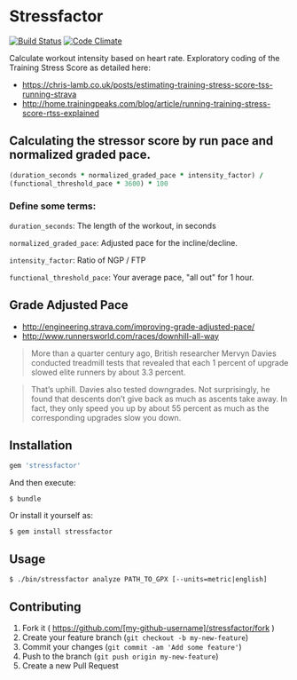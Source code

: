 # Stressfactor

[![Build
Status](https://travis-ci.org/andrewhao/stressfactor.svg)](https://travis-ci.org/andrewhao/stressfactor)
[![Code
Climate](https://codeclimate.com/github/andrewhao/stressfactor/badges/gpa.svg)](https://codeclimate.com/github/andrewhao/stressfactor)


Calculate workout intensity based on heart rate. Exploratory coding of
the Training Stress Score as detailed here:

* https://chris-lamb.co.uk/posts/estimating-training-stress-score-tss-running-strava
* http://home.trainingpeaks.com/blog/article/running-training-stress-score-rtss-explained

## Calculating the stressor score by run pace and normalized graded pace.

```ruby
(duration_seconds * normalized_graded_pace * intensity_factor) /
(functional_threshold_pace * 3600) * 100
```

### Define some terms:

`duration_seconds`: The length of the workout, in seconds

`normalized_graded_pace`: Adjusted pace for the incline/decline.

`intensity_factor`: Ratio of NGP / FTP

`functional_threshold_pace`: Your average pace, "all out" for 1 hour.

## Grade Adjusted Pace

* http://engineering.strava.com/improving-grade-adjusted-pace/
* http://www.runnersworld.com/races/downhill-all-way

> More than a quarter century ago, British researcher Mervyn Davies
> conducted treadmill tests that revealed that each 1 percent of upgrade
> slowed elite runners by about 3.3 percent.

> That’s uphill. Davies also tested downgrades. Not surprisingly, he
> found that descents don’t give back as much as ascents take away. In
> fact, they only speed you up by about 55 percent as much as the
> corresponding upgrades slow you down.

## Installation

```ruby
gem 'stressfactor'
```

And then execute:

    $ bundle

Or install it yourself as:

    $ gem install stressfactor

## Usage

    $ ./bin/stressfactor analyze PATH_TO_GPX [--units=metric|english]

## Contributing

1. Fork it ( https://github.com/[my-github-username]/stressfactor/fork )
2. Create your feature branch (`git checkout -b my-new-feature`)
3. Commit your changes (`git commit -am 'Add some feature'`)
4. Push to the branch (`git push origin my-new-feature`)
5. Create a new Pull Request
